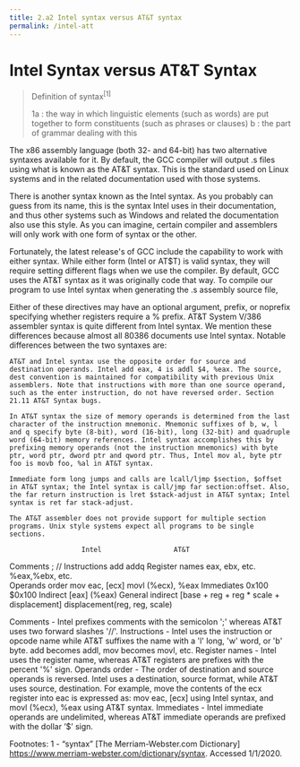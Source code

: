 ```yaml
---
title: 2.a2 Intel syntax versus AT&T syntax
permalink: /intel-att
---
```


# Intel Syntax versus AT&T Syntax

>Definition of syntax<sup>[1]</sup>
>
>1a : the way in which linguistic elements (such as words) are put together to form constituents (such as phrases or clauses)
>b : the part of grammar dealing with this

The x86 assembly language (both 32- and 64-bit) has two alternative syntaxes available for it. By default, the GCC compiler will output .s files using what is known as the AT&T syntax. This is the standard used on Linux systems and in the related documentation used with those systems.

There is another syntax known as the Intel syntax. As you probably can guess from its name, this is the syntax Intel uses in their documentation, and thus other systems such as Windows and related the documentation also use this style. As you can imagine, certain compiler and assemblers will only work with one form of syntax or the other.

Fortunately, the latest release's of GCC include the capability to work with either syntax. While either form (Intel or AT$T) is valid syntax, they will require setting different flags when we use the compiler. By default, GCC uses the AT&T syntax as it was originally code that way. To compile our program to use Intel syntax when generating the .s assembly source file, 

 Either of these directives may have an optional argument, prefix, or noprefix specifying whether registers require a % prefix. AT&T System V/386 assembler syntax is quite different from Intel syntax. We mention these differences because almost all 80386 documents use Intel syntax. Notable differences between the two syntaxes are:



    AT&T and Intel syntax use the opposite order for source and destination operands. Intel add eax, 4 is addl $4, %eax. The source, dest convention is maintained for compatibility with previous Unix assemblers. Note that instructions with more than one source operand, such as the enter instruction, do not have reversed order. Section 21.11 AT&T Syntax bugs.

    In AT&T syntax the size of memory operands is determined from the last character of the instruction mnemonic. Mnemonic suffixes of b, w, l and q specify byte (8-bit), word (16-bit), long (32-bit) and quadruple word (64-bit) memory references. Intel syntax accomplishes this by prefixing memory operands (not the instruction mnemonics) with byte ptr, word ptr, dword ptr and qword ptr. Thus, Intel mov al, byte ptr foo is movb foo, %al in AT&T syntax.

    Immediate form long jumps and calls are lcall/ljmp $section, $offset in AT&T syntax; the Intel syntax is call/jmp far section:offset. Also, the far return instruction is lret $stack-adjust in AT&T syntax; Intel syntax is ret far stack-adjust.

    The AT&T assembler does not provide support for multiple section programs. Unix style systems expect all programs to be single sections.

                      Intel 	             AT&T
  Comments 	          ; 	                 //
  Instructions 	      add 	               addq
  Register names 	    eax, ebx, etc. 	     %eax,%ebx, etc.  
  Operands order      mov eac, [ecx]       movl (%ecx), %eax
  Immediates 	        0x100 	             $0x100
  Indirect 	          [eax] 	             (%eax)
  General indirect 	  [base + reg + reg * scale + displacement] 	displacement(reg, reg, scale)

  Comments - Intel prefixes comments with the semicolon ';' whereas AT&T uses two forward slashes '//'.
  Instructions - Intel uses the instruction or opcode name while AT&T suffixes the name with a 'l' long, 'w' word, or 'b' byte. add becomes addl, mov becomes movl, etc.
  Register names - Intel uses the register name, whereas AT&T registers are prefixes with the percent '%' sign.
  Operands order - The order of destination and source operands is reversed. Intel uses a destination, source format, while AT&T uses source, destination. For example, move the contents of the ecx register into eac  is expressed as: mov eac, [ecx] using Intel syntax, and movl (%ecx), %eax using AT&T syntax.
  Immediates - Intel immediate operands are undelimited, whereas AT&T immediate operands are prefixed with the dollar ’$’ sign.



Footnotes:
  1 - “syntax” [The Merriam-Webster.com Dictionary] https://www.merriam-webster.com/dictionary/syntax. Accessed 1/1/2020.
